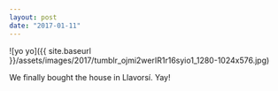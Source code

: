 ```yaml
---
layout: post
date: "2017-01-11"
---
```


![yo yo]({{ site.baseurl }}/assets/images/2017/tumblr_ojmi2werIR1r16syio1_1280-1024x576.jpg)

We finally bought the house in Llavorsí. Yay!
